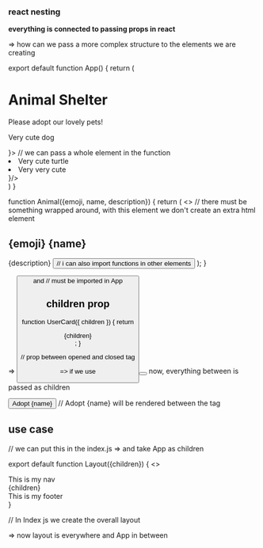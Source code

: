 ### react nesting

**everything is connected to passing props in react**

=> how can we pass a more complex structure to the elements we are creating

export default function App()
{
return (

<main>
<h1>Animal Shelter</h1>
<p>Please adopt our lovely pets!</p>
<Animal emoji="dogemoji" name="lucky" description={<p>Very cute dog</p>}> // we can pass a whole element in the function
<Animal emoji="turtleemoji" name="archibald" description={<ul>
<li>Very cute turtle</li>
<li>Very very cute</li>
</ul>}/>
</main>
)
}

function Animal({emoji, name, description}) {
return (
<> // there must be something wrapped around, with this element we don't create an extra html element

<h2>
{emoji} {name}
</h2>
{description}
<Button /> // i can also import functions in other elements
</Button>
);
}

=> <Button /> and <Animal /> // must be imported in App

## children prop

function UserCard({ children }) {
return <div className="card">{children}</div>;
}

// prop between opened and closed tag

=> if we use <Button> </Button> now, everything between is passed as children

<Button> Adopt {name} </Button> // Adopt {name} will be rendered between the tag

## use case

// we can put this in the index.js => and take App as children

export default function Layout({children}) {
<>

<nav>This is my nav
</nav>
{children}
<footer>This is my footer</footer>
}

// In Index js we create the overall layout
<Layout><App /></Layout>

=> now layout is everywhere and App in between
